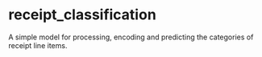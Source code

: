 # receipt_classification
A simple model for processing, encoding and predicting the categories of receipt line items.
